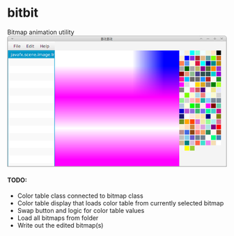 bitbit
======

Bitmap animation utility
![Screenshot](/src/screenshots/1.png?raw=true "bitbit screenshot")
<h4>TODO:</h4>
<ul>
<li>Color table class connected to bitmap class</li>
<li>Color table display that loads color table from currently selected bitmap</li>
<li>Swap button and logic for color table values</li>
<li>Load all bitmaps from folder</li>
<li>Write out the edited bitmap(s)</li>
</ul>
